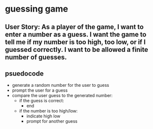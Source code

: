 # guessing game


## User Story: As a player of the game, I want to enter a number as a guess. I want the game to tell me if my number is too high, too low, or if I guessed correctly. I want to be allowed a finite number of guesses.

## psuedocode 

- generate a random number for the user to guess
- prompt the user for a guess
- compare the user guess to the generated number:
  - if the guess is correct:
    -  end
  - if the number is too high/low:
    - indicate high low
    - prompt for another guess